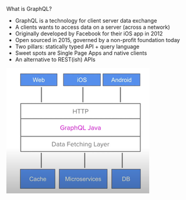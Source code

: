 What is GraphQL?

* GraphQL is a technology for client server data exchange
* A clients wants to access data on a server (across a network)
* Originally developed by Facebook for their iOS app in 2012
* Open sourced in 2015, governed by a non-profit foundation today
* Two pillars: statically typed API + query language
* Sweet spots are Single Page Apps and native clients
* An alternative to REST(ish) APIs

![img.png](architecture_graphQL.png)

